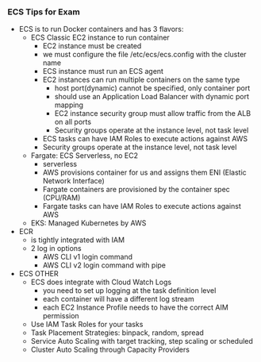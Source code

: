 ### ECS Tips for Exam # 
*  ECS is to run Docker containers and has 3 flavors:
    * ECS Classic EC2 instance to run container
        * EC2 instance must be created
        * we must configure the file /etc/ecs/ecs.config with the cluster name
        * ECS instance must run an ECS agent
        * EC2 instances can run multiple containers on the same type
            * host port(dynamic) cannot be specified, only container port
            * should use an Application Load Balancer with dynamic port mapping
            * EC2 instance security group must allow traffic from the ALB on all ports
            * Security groups operate at the instance level, not task level
        * ECS tasks can have IAM Roles to execute actions against AWS     
        * Security groups operate at the instance level, not task level
    * Fargate: ECS Serverless, no EC2
        * serverless
        * AWS provisions container for us and assigns them ENI (Elastic Network Interface)
        * Fargate containers are provisioned by the container spec (CPU/RAM)
        * Fargate tasks can have IAM Roles to execute actions against AWS        
    * EKS: Managed Kubernetes by AWS
* ECR 
    * is tightly integrated with IAM 
    * 2 log in options 
        * AWS CLI v1 login command
        * AWS CLI v2 login command with pipe   
* ECS OTHER
    * ECS does integrate with Cloud Watch Logs
        * you need to set up logging at the task definition level
        * each container will have a different log stream
        * each EC2 Instance Profile needs to have the correct AIM permission 
    * Use IAM Task Roles for your tasks 
    * Task Placement Strategies: binpack, random, spread
    * Service Auto Scaling with target tracking, step scaling or scheduled
    * Cluster Auto Scaling through Capacity Providers
        